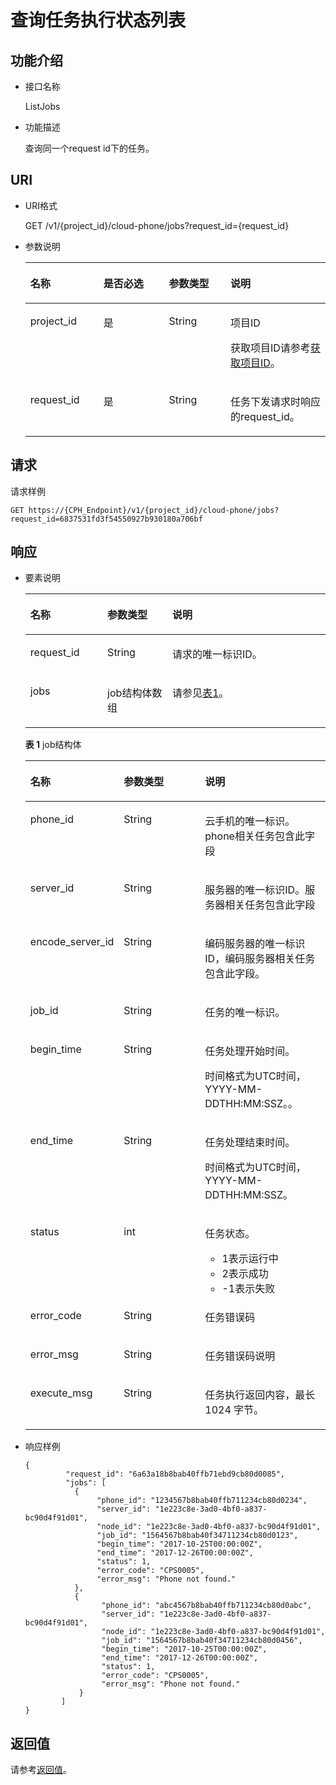 # 查询任务执行状态列表<a name="ZH-CN_TOPIC_0149256138"></a>

## 功能介绍<a name="section7443049"></a>

-   接口名称

    ListJobs

-   功能描述

    查询同一个request id下的任务。


## URI<a name="section66987445"></a>

-   URI格式

    GET /v1/\{project\_id\}/cloud-phone/jobs?request\_id=\{request\_id\}

-   参数说明

    <a name="table11123222"></a>
    <table><thead align="left"><tr id="row20188971"><th class="cellrowborder" valign="top" width="24.357564243575645%" id="mcps1.1.5.1.1"><p id="p24693961"><a name="p24693961"></a><a name="p24693961"></a>名称</p>
    </th>
    <th class="cellrowborder" valign="top" width="21.797820217978202%" id="mcps1.1.5.1.2"><p id="p54053864"><a name="p54053864"></a><a name="p54053864"></a>是否必选</p>
    </th>
    <th class="cellrowborder" valign="top" width="20.517948205179483%" id="mcps1.1.5.1.3"><p id="p16286896"><a name="p16286896"></a><a name="p16286896"></a>参数类型</p>
    </th>
    <th class="cellrowborder" valign="top" width="33.32666733326668%" id="mcps1.1.5.1.4"><p id="p44170184"><a name="p44170184"></a><a name="p44170184"></a>说明</p>
    </th>
    </tr>
    </thead>
    <tbody><tr id="row24503817"><td class="cellrowborder" valign="top" width="24.357564243575645%" headers="mcps1.1.5.1.1 "><p id="p38652162"><a name="p38652162"></a><a name="p38652162"></a>project_id</p>
    </td>
    <td class="cellrowborder" valign="top" width="21.797820217978202%" headers="mcps1.1.5.1.2 "><p id="p43817452"><a name="p43817452"></a><a name="p43817452"></a>是</p>
    </td>
    <td class="cellrowborder" valign="top" width="20.517948205179483%" headers="mcps1.1.5.1.3 "><p id="p7633781"><a name="p7633781"></a><a name="p7633781"></a>String</p>
    </td>
    <td class="cellrowborder" valign="top" width="33.32666733326668%" headers="mcps1.1.5.1.4 "><p id="p18834193641812"><a name="p18834193641812"></a><a name="p18834193641812"></a>项目ID</p>
    <p id="p98341736131817"><a name="p98341736131817"></a><a name="p98341736131817"></a>获取项目ID请参考<a href="获取项目ID.md">获取项目ID</a>。</p>
    </td>
    </tr>
    <tr id="row20291685"><td class="cellrowborder" valign="top" width="24.357564243575645%" headers="mcps1.1.5.1.1 "><p id="p33013756"><a name="p33013756"></a><a name="p33013756"></a>request_id</p>
    </td>
    <td class="cellrowborder" valign="top" width="21.797820217978202%" headers="mcps1.1.5.1.2 "><p id="p56868600"><a name="p56868600"></a><a name="p56868600"></a>是</p>
    </td>
    <td class="cellrowborder" valign="top" width="20.517948205179483%" headers="mcps1.1.5.1.3 "><p id="p42953921"><a name="p42953921"></a><a name="p42953921"></a>String</p>
    </td>
    <td class="cellrowborder" valign="top" width="33.32666733326668%" headers="mcps1.1.5.1.4 "><p id="p56715582"><a name="p56715582"></a><a name="p56715582"></a>任务下发请求时响应的request_id。</p>
    </td>
    </tr>
    </tbody>
    </table>


## 请求<a name="section66016100"></a>

请求样例

```
GET https://{CPH_Endpoint}/v1/{project_id}/cloud-phone/jobs?request_id=6837531fd3f54550927b930180a706bf
```

## 响应<a name="section57273989"></a>

-   要素说明

    <a name="table57050108"></a>
    <table><thead align="left"><tr id="row29137561"><th class="cellrowborder" valign="top" width="25.679999999999996%" id="mcps1.1.4.1.1"><p id="p11332260"><a name="p11332260"></a><a name="p11332260"></a>名称</p>
    </th>
    <th class="cellrowborder" valign="top" width="21.62%" id="mcps1.1.4.1.2"><p id="p45497880"><a name="p45497880"></a><a name="p45497880"></a>参数类型</p>
    </th>
    <th class="cellrowborder" valign="top" width="52.7%" id="mcps1.1.4.1.3"><p id="p61449627"><a name="p61449627"></a><a name="p61449627"></a>说明</p>
    </th>
    </tr>
    </thead>
    <tbody><tr id="row48062965"><td class="cellrowborder" valign="top" width="25.679999999999996%" headers="mcps1.1.4.1.1 "><p id="p786074"><a name="p786074"></a><a name="p786074"></a>request_id</p>
    </td>
    <td class="cellrowborder" valign="top" width="21.62%" headers="mcps1.1.4.1.2 "><p id="p63672048"><a name="p63672048"></a><a name="p63672048"></a>String</p>
    </td>
    <td class="cellrowborder" valign="top" width="52.7%" headers="mcps1.1.4.1.3 "><p id="p57162270"><a name="p57162270"></a><a name="p57162270"></a>请求的唯一标识ID。</p>
    </td>
    </tr>
    <tr id="row63799869"><td class="cellrowborder" valign="top" width="25.679999999999996%" headers="mcps1.1.4.1.1 "><p id="p406863"><a name="p406863"></a><a name="p406863"></a>jobs</p>
    </td>
    <td class="cellrowborder" valign="top" width="21.62%" headers="mcps1.1.4.1.2 "><p id="p32955958"><a name="p32955958"></a><a name="p32955958"></a>job结构体数组</p>
    </td>
    <td class="cellrowborder" valign="top" width="52.7%" headers="mcps1.1.4.1.3 "><p id="p52186970"><a name="p52186970"></a><a name="p52186970"></a>请参见<a href="#table1131122810124">表1</a>。</p>
    </td>
    </tr>
    </tbody>
    </table>

    **表 1**  job结构体

    <a name="table1131122810124"></a>
    <table><thead align="left"><tr id="zh-cn_topic_0149256134_row103731228111213"><th class="cellrowborder" valign="top" width="29.292929292929294%" id="mcps1.2.4.1.1"><p id="zh-cn_topic_0149256134_p17373328111217"><a name="zh-cn_topic_0149256134_p17373328111217"></a><a name="zh-cn_topic_0149256134_p17373328111217"></a><strong id="zh-cn_topic_0149256134_b93733289125"><a name="zh-cn_topic_0149256134_b93733289125"></a><a name="zh-cn_topic_0149256134_b93733289125"></a>名称</strong></p>
    </th>
    <th class="cellrowborder" valign="top" width="28.28282828282828%" id="mcps1.2.4.1.2"><p id="zh-cn_topic_0149256134_p0373122821217"><a name="zh-cn_topic_0149256134_p0373122821217"></a><a name="zh-cn_topic_0149256134_p0373122821217"></a><strong id="zh-cn_topic_0149256134_b16373122812126"><a name="zh-cn_topic_0149256134_b16373122812126"></a><a name="zh-cn_topic_0149256134_b16373122812126"></a>参数类型</strong></p>
    </th>
    <th class="cellrowborder" valign="top" width="42.42424242424242%" id="mcps1.2.4.1.3"><p id="zh-cn_topic_0149256134_p1373172815123"><a name="zh-cn_topic_0149256134_p1373172815123"></a><a name="zh-cn_topic_0149256134_p1373172815123"></a><strong id="zh-cn_topic_0149256134_b1337315282122"><a name="zh-cn_topic_0149256134_b1337315282122"></a><a name="zh-cn_topic_0149256134_b1337315282122"></a>说明</strong></p>
    </th>
    </tr>
    </thead>
    <tbody><tr id="zh-cn_topic_0149256134_row237413281129"><td class="cellrowborder" valign="top" width="29.292929292929294%" headers="mcps1.2.4.1.1 "><p id="zh-cn_topic_0149256134_p15374132821219"><a name="zh-cn_topic_0149256134_p15374132821219"></a><a name="zh-cn_topic_0149256134_p15374132821219"></a>phone_id</p>
    </td>
    <td class="cellrowborder" valign="top" width="28.28282828282828%" headers="mcps1.2.4.1.2 "><p id="zh-cn_topic_0149256134_p037414288128"><a name="zh-cn_topic_0149256134_p037414288128"></a><a name="zh-cn_topic_0149256134_p037414288128"></a>String</p>
    </td>
    <td class="cellrowborder" valign="top" width="42.42424242424242%" headers="mcps1.2.4.1.3 "><p id="zh-cn_topic_0149256134_p23741128101211"><a name="zh-cn_topic_0149256134_p23741128101211"></a><a name="zh-cn_topic_0149256134_p23741128101211"></a>云手机的唯一标识。phone相关任务包含此字段</p>
    </td>
    </tr>
    <tr id="zh-cn_topic_0149256134_row237472819128"><td class="cellrowborder" valign="top" width="29.292929292929294%" headers="mcps1.2.4.1.1 "><p id="zh-cn_topic_0149256134_p16374132891211"><a name="zh-cn_topic_0149256134_p16374132891211"></a><a name="zh-cn_topic_0149256134_p16374132891211"></a>server_id</p>
    </td>
    <td class="cellrowborder" valign="top" width="28.28282828282828%" headers="mcps1.2.4.1.2 "><p id="zh-cn_topic_0149256134_p12374132819123"><a name="zh-cn_topic_0149256134_p12374132819123"></a><a name="zh-cn_topic_0149256134_p12374132819123"></a>String</p>
    </td>
    <td class="cellrowborder" valign="top" width="42.42424242424242%" headers="mcps1.2.4.1.3 "><p id="zh-cn_topic_0149256134_p3374152810123"><a name="zh-cn_topic_0149256134_p3374152810123"></a><a name="zh-cn_topic_0149256134_p3374152810123"></a>服务器的唯一标识ID。服务器相关任务包含此字段</p>
    </td>
    </tr>
    <tr id="row10801776014"><td class="cellrowborder" valign="top" width="29.292929292929294%" headers="mcps1.2.4.1.1 "><p id="p122431343165517"><a name="p122431343165517"></a><a name="p122431343165517"></a>encode_server_id</p>
    </td>
    <td class="cellrowborder" valign="top" width="28.28282828282828%" headers="mcps1.2.4.1.2 "><p id="p8412656155516"><a name="p8412656155516"></a><a name="p8412656155516"></a>String</p>
    </td>
    <td class="cellrowborder" valign="top" width="42.42424242424242%" headers="mcps1.2.4.1.3 "><p id="p9243243145518"><a name="p9243243145518"></a><a name="p9243243145518"></a>编码服务器的唯一标识ID，编码服务器相关任务包含此字段。</p>
    </td>
    </tr>
    <tr id="zh-cn_topic_0149256134_row12374192819123"><td class="cellrowborder" valign="top" width="29.292929292929294%" headers="mcps1.2.4.1.1 "><p id="zh-cn_topic_0149256134_p437415281123"><a name="zh-cn_topic_0149256134_p437415281123"></a><a name="zh-cn_topic_0149256134_p437415281123"></a>job_id</p>
    </td>
    <td class="cellrowborder" valign="top" width="28.28282828282828%" headers="mcps1.2.4.1.2 "><p id="zh-cn_topic_0149256134_p11374182810129"><a name="zh-cn_topic_0149256134_p11374182810129"></a><a name="zh-cn_topic_0149256134_p11374182810129"></a>String</p>
    </td>
    <td class="cellrowborder" valign="top" width="42.42424242424242%" headers="mcps1.2.4.1.3 "><p id="zh-cn_topic_0149256134_p1937442831217"><a name="zh-cn_topic_0149256134_p1937442831217"></a><a name="zh-cn_topic_0149256134_p1937442831217"></a>任务的唯一标识。</p>
    </td>
    </tr>
    <tr id="zh-cn_topic_0149256134_row11374328111213"><td class="cellrowborder" valign="top" width="29.292929292929294%" headers="mcps1.2.4.1.1 "><p id="zh-cn_topic_0149256134_p3374172811213"><a name="zh-cn_topic_0149256134_p3374172811213"></a><a name="zh-cn_topic_0149256134_p3374172811213"></a>begin_time</p>
    </td>
    <td class="cellrowborder" valign="top" width="28.28282828282828%" headers="mcps1.2.4.1.2 "><p id="zh-cn_topic_0149256134_p337472810123"><a name="zh-cn_topic_0149256134_p337472810123"></a><a name="zh-cn_topic_0149256134_p337472810123"></a>String</p>
    </td>
    <td class="cellrowborder" valign="top" width="42.42424242424242%" headers="mcps1.2.4.1.3 "><p id="zh-cn_topic_0149256134_p11374328161210"><a name="zh-cn_topic_0149256134_p11374328161210"></a><a name="zh-cn_topic_0149256134_p11374328161210"></a>任务处理开始时间。</p>
    <p id="zh-cn_topic_0149256134_p10374132881216"><a name="zh-cn_topic_0149256134_p10374132881216"></a><a name="zh-cn_topic_0149256134_p10374132881216"></a>时间格式为UTC时间，YYYY-MM-DDTHH:MM:SSZ。。</p>
    </td>
    </tr>
    <tr id="zh-cn_topic_0149256134_row12374228121216"><td class="cellrowborder" valign="top" width="29.292929292929294%" headers="mcps1.2.4.1.1 "><p id="zh-cn_topic_0149256134_p0374162811212"><a name="zh-cn_topic_0149256134_p0374162811212"></a><a name="zh-cn_topic_0149256134_p0374162811212"></a>end_time</p>
    </td>
    <td class="cellrowborder" valign="top" width="28.28282828282828%" headers="mcps1.2.4.1.2 "><p id="zh-cn_topic_0149256134_p1637412881211"><a name="zh-cn_topic_0149256134_p1637412881211"></a><a name="zh-cn_topic_0149256134_p1637412881211"></a>String</p>
    </td>
    <td class="cellrowborder" valign="top" width="42.42424242424242%" headers="mcps1.2.4.1.3 "><p id="zh-cn_topic_0149256134_p1237462841215"><a name="zh-cn_topic_0149256134_p1237462841215"></a><a name="zh-cn_topic_0149256134_p1237462841215"></a>任务处理结束时间。</p>
    <p id="zh-cn_topic_0149256134_p183741228191214"><a name="zh-cn_topic_0149256134_p183741228191214"></a><a name="zh-cn_topic_0149256134_p183741228191214"></a>时间格式为UTC时间，YYYY-MM-DDTHH:MM:SSZ。</p>
    </td>
    </tr>
    <tr id="zh-cn_topic_0149256134_row18374828121211"><td class="cellrowborder" valign="top" width="29.292929292929294%" headers="mcps1.2.4.1.1 "><p id="zh-cn_topic_0149256134_p4374122891210"><a name="zh-cn_topic_0149256134_p4374122891210"></a><a name="zh-cn_topic_0149256134_p4374122891210"></a>status</p>
    </td>
    <td class="cellrowborder" valign="top" width="28.28282828282828%" headers="mcps1.2.4.1.2 "><p id="zh-cn_topic_0149256134_p337411286126"><a name="zh-cn_topic_0149256134_p337411286126"></a><a name="zh-cn_topic_0149256134_p337411286126"></a>int</p>
    </td>
    <td class="cellrowborder" valign="top" width="42.42424242424242%" headers="mcps1.2.4.1.3 "><p id="zh-cn_topic_0149256134_p137442881219"><a name="zh-cn_topic_0149256134_p137442881219"></a><a name="zh-cn_topic_0149256134_p137442881219"></a>任务状态。</p>
    <a name="zh-cn_topic_0149256134_ul93749283126"></a><a name="zh-cn_topic_0149256134_ul93749283126"></a><ul id="zh-cn_topic_0149256134_ul93749283126"><li>1表示运行中</li><li>2表示成功</li><li>-1表示失败</li></ul>
    </td>
    </tr>
    <tr id="zh-cn_topic_0149256134_row15374172811214"><td class="cellrowborder" valign="top" width="29.292929292929294%" headers="mcps1.2.4.1.1 "><p id="zh-cn_topic_0149256134_p17374328201219"><a name="zh-cn_topic_0149256134_p17374328201219"></a><a name="zh-cn_topic_0149256134_p17374328201219"></a>error_code</p>
    </td>
    <td class="cellrowborder" valign="top" width="28.28282828282828%" headers="mcps1.2.4.1.2 "><p id="zh-cn_topic_0149256134_p437402881217"><a name="zh-cn_topic_0149256134_p437402881217"></a><a name="zh-cn_topic_0149256134_p437402881217"></a>String</p>
    </td>
    <td class="cellrowborder" valign="top" width="42.42424242424242%" headers="mcps1.2.4.1.3 "><p id="zh-cn_topic_0149256134_p1637472881211"><a name="zh-cn_topic_0149256134_p1637472881211"></a><a name="zh-cn_topic_0149256134_p1637472881211"></a>任务错误码</p>
    </td>
    </tr>
    <tr id="zh-cn_topic_0149256134_row1437432810128"><td class="cellrowborder" valign="top" width="29.292929292929294%" headers="mcps1.2.4.1.1 "><p id="zh-cn_topic_0149256134_p2037452810121"><a name="zh-cn_topic_0149256134_p2037452810121"></a><a name="zh-cn_topic_0149256134_p2037452810121"></a>error_msg</p>
    </td>
    <td class="cellrowborder" valign="top" width="28.28282828282828%" headers="mcps1.2.4.1.2 "><p id="zh-cn_topic_0149256134_p12374728151219"><a name="zh-cn_topic_0149256134_p12374728151219"></a><a name="zh-cn_topic_0149256134_p12374728151219"></a>String</p>
    </td>
    <td class="cellrowborder" valign="top" width="42.42424242424242%" headers="mcps1.2.4.1.3 "><p id="zh-cn_topic_0149256134_p8374228131210"><a name="zh-cn_topic_0149256134_p8374228131210"></a><a name="zh-cn_topic_0149256134_p8374228131210"></a>任务错误码说明</p>
    </td>
    </tr>
    <tr id="zh-cn_topic_0149256134_row7241116885"><td class="cellrowborder" valign="top" width="29.292929292929294%" headers="mcps1.2.4.1.1 "><p id="zh-cn_topic_0149256134_p836171611815"><a name="zh-cn_topic_0149256134_p836171611815"></a><a name="zh-cn_topic_0149256134_p836171611815"></a>execute_msg</p>
    </td>
    <td class="cellrowborder" valign="top" width="28.28282828282828%" headers="mcps1.2.4.1.2 "><p id="zh-cn_topic_0149256134_p133618166813"><a name="zh-cn_topic_0149256134_p133618166813"></a><a name="zh-cn_topic_0149256134_p133618166813"></a>String</p>
    </td>
    <td class="cellrowborder" valign="top" width="42.42424242424242%" headers="mcps1.2.4.1.3 "><p id="zh-cn_topic_0149256134_p14361016783"><a name="zh-cn_topic_0149256134_p14361016783"></a><a name="zh-cn_topic_0149256134_p14361016783"></a>任务执行返回内容，最长1024 字节。</p>
    </td>
    </tr>
    </tbody>
    </table>


-   响应样例

    ```
    {
             "request_id": "6a63a18b8bab40ffb71ebd9cb80d0085",
             "jobs": [
               {
                    "phone_id": "1234567b8bab40ffb711234cb80d0234",
                    "server_id": "1e223c8e-3ad0-4bf0-a837-bc90d4f91d01",
                    "node_id": "1e223c8e-3ad0-4bf0-a837-bc90d4f91d01",
                    "job_id": "1564567b8bab40f34711234cb80d0123",
                    "begin_time": "2017-10-25T00:00:00Z",
                    "end_time": "2017-12-26T00:00:00Z",
                    "status": 1,
                    "error_code": "CPS0005",
                    "error_msg": "Phone not found."
               },
               { 
                     "phone_id": "abc4567b8bab40ffb711234cb80d0abc", 
                     "server_id": "1e223c8e-3ad0-4bf0-a837-bc90d4f91d01", 
                     "node_id": "1e223c8e-3ad0-4bf0-a837-bc90d4f91d01", 
                     "job_id": "1564567b8bab40f34711234cb80d0456", 
                     "begin_time": "2017-10-25T00:00:00Z", 
                     "end_time": "2017-12-26T00:00:00Z", 
                     "status": 1, 
                     "error_code": "CPS0005", 
                     "error_msg": "Phone not found." 
                }
            ]
    }
    ```


## 返回值<a name="section45703859"></a>

请参考[返回值](返回值.md)。

